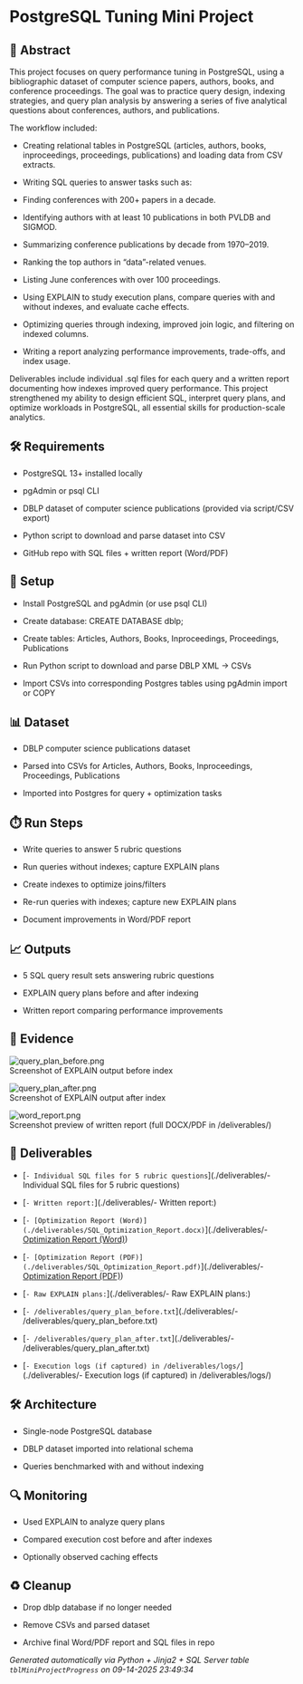 # PostgreSQL Tuning Mini Project


## 📖 Abstract
This project focuses on query performance tuning in PostgreSQL, using a bibliographic dataset of computer science papers, authors, books, and conference proceedings. The goal was to practice query design, indexing strategies, and query plan analysis by answering a series of five analytical questions about conferences, authors, and publications.

The workflow included:

* Creating relational tables in PostgreSQL (articles, authors, books, inproceedings, proceedings, publications) and loading data from CSV extracts.

* Writing SQL queries to answer tasks such as:

*   Finding conferences with 200+ papers in a decade.

*   Identifying authors with at least 10 publications in both PVLDB and SIGMOD.

*   Summarizing conference publications by decade from 1970–2019.

*   Ranking the top authors in “data”-related venues.

*   Listing June conferences with over 100 proceedings.

* Using EXPLAIN to study execution plans, compare queries with and without indexes, and evaluate cache effects.

* Optimizing queries through indexing, improved join logic, and filtering on indexed columns.

* Writing a report analyzing performance improvements, trade-offs, and index usage.

Deliverables include individual .sql files for each query and a written report documenting how indexes improved query performance. This project strengthened my ability to design efficient SQL, interpret query plans, and optimize workloads in PostgreSQL, all essential skills for production-scale analytics.



## 🛠 Requirements
- PostgreSQL 13+ installed locally
- pgAdmin or psql CLI
- DBLP dataset of computer science publications (provided via script/CSV export)
- Python script to download and parse dataset into CSV
- GitHub repo with SQL files + written report (Word/PDF)



## 🧰 Setup
- Install PostgreSQL and pgAdmin (or use psql CLI)
- Create database: CREATE DATABASE dblp;
- Create tables: Articles, Authors, Books, Inproceedings, Proceedings, Publications
- Run Python script to download and parse DBLP XML → CSVs
- Import CSVs into corresponding Postgres tables using pgAdmin import or COPY



## 📊 Dataset
- DBLP computer science publications dataset
- Parsed into CSVs for Articles, Authors, Books, Inproceedings, Proceedings, Publications
- Imported into Postgres for query + optimization tasks



## ⏱️ Run Steps
- Write queries to answer 5 rubric questions
- Run queries without indexes; capture EXPLAIN plans
- Create indexes to optimize joins/filters
- Re-run queries with indexes; capture new EXPLAIN plans
- Document improvements in Word/PDF report



## 📈 Outputs
- 5 SQL query result sets answering rubric questions
- EXPLAIN query plans before and after indexing
- Written report comparing performance improvements



## 📸 Evidence

![query_plan_before.png](./evidence/query_plan_before.png)  
Screenshot of EXPLAIN output before index

![query_plan_after.png](./evidence/query_plan_after.png)  
Screenshot of EXPLAIN output after index

![word_report.png](./evidence/word_report.png)  
Screenshot preview of written report (full DOCX/PDF in /deliverables/)




## 📎 Deliverables

- [`- Individual SQL files for 5 rubric questions`](./deliverables/- Individual SQL files for 5 rubric questions)

- [`- Written report:`](./deliverables/- Written report:)

- [`- [Optimization Report (Word)](./deliverables/SQL_Optimization_Report.docx)`](./deliverables/- [Optimization Report (Word)](./deliverables/SQL_Optimization_Report.docx))

- [`- [Optimization Report (PDF)](./deliverables/SQL_Optimization_Report.pdf)`](./deliverables/- [Optimization Report (PDF)](./deliverables/SQL_Optimization_Report.pdf))

- [`- Raw EXPLAIN plans:`](./deliverables/- Raw EXPLAIN plans:)

- [`- /deliverables/query_plan_before.txt`](./deliverables/- /deliverables/query_plan_before.txt)

- [`- /deliverables/query_plan_after.txt`](./deliverables/- /deliverables/query_plan_after.txt)

- [`- Execution logs (if captured) in /deliverables/logs/`](./deliverables/- Execution logs (if captured) in /deliverables/logs/)




## 🛠️ Architecture
- Single-node PostgreSQL database
- DBLP dataset imported into relational schema
- Queries benchmarked with and without indexing



## 🔍 Monitoring
- Used EXPLAIN to analyze query plans
- Compared execution cost before and after indexes
- Optionally observed caching effects



## ♻️ Cleanup
- Drop dblp database if no longer needed
- Remove CSVs and parsed dataset
- Archive final Word/PDF report and SQL files in repo



*Generated automatically via Python + Jinja2 + SQL Server table `tblMiniProjectProgress` on 09-14-2025 23:49:34*